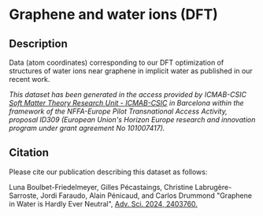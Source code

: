 # Graphene and water ions (DFT)
## Description
Data (atom coordinates) corresponding to our DFT optimization of structures of water ions near graphene in implicit water as published in our recent work.

*This dataset has been generated in the access provided by ICMAB-CSIC [Soft Matter Theory Research Unit - ICMAB-CSIC](https://icmab.es/ts/softmattertheory) in Barcelona within the framework of the NFFA-Europe Pilot Transnational Access Activity, proposal ID309 (European Union's Horizon Europe research and innovation program under grant agreement No 101007417).*


## Citation

Please cite our publication describing this dataset as follows:

Luna Boulbet-Friedelmeyer, Gilles Pécastaings, Christine Labrugère-Sarroste, Jordi Faraudo, Alain Pénicaud, and Carlos Drummond "Graphene in Water is Hardly Ever Neutral", [Adv. Sci. 2024, 2403760.](https://onlinelibrary.wiley.com/doi/full/10.1002/advs.202403760)


